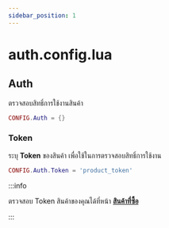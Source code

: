 ```yaml
---
sidebar_position: 1
---
```


# auth.config.lua

## Auth

ตรวจสอบสิทธิ์การใช้งานสินค้า

```lua
CONFIG.Auth = {}
```

### Token

ระบุ **Token** ของสินค้า เพื่อใช้ในการตรวจสอบสิทธิ์การใช้งาน

```lua
CONFIG.Auth.Token = 'product_token'
```

:::info

ตรวจสอบ Token สินค้าของคุณได้ที่หน้า **[สินค้าที่ซื้อ](https://fivem.azael.dev/dashboard/digishop/)**

:::
